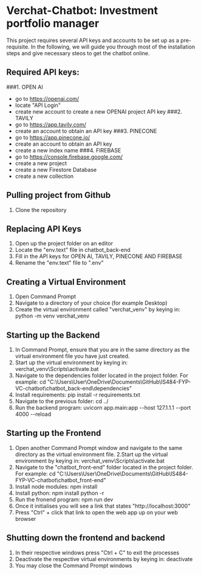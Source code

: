 # Verchat-Chatbot: Investment portfolio manager
This project requires several API keys and accounts to be set up as a pre-requisite. In the following, we will guide you through most of the installation steps and give necessary steos to get the chatbot online.

## Required API keys:
###1. OPEN AI 
- go to https://openai.com/
- locate "API Login"
- create new account to create a new OPENAI project API key
###2. TAVILY
- go to https://app.tavily.com/
- create an account to obtain an API key
###3. PINECONE
- go to https://app.pinecone.io/
- create an account to obtain an API key
- create a new index name
###4. FIREBASE
- go to https://console.firebase.google.com/
- create a new project
- create a new Firestore Database
- create a new collection

## Pulling project from Github
1. Clone the repository

## Replacing API Keys
1. Open up the project folder on an editor
2. Locate the "env.text" file in chatbot_back-end
3. Fill in the API keys for OPEN AI, TAVILY, PINECONE AND FIREBASE
4. Rename the "env.text" file to ".env"

## Creating a Virtual Environment
1. Open Command Prompt
2. Navigate to a directory of your choice (for example Desktop)
3. Create the virtual environment called "verchat_venv" by keying in:
   python -m venv verchat_venv

## Starting up the Backend 
1. In Command Prompt, ensure that you are in the same directory as the virtual environment file you have just created.
2. Start up the virtual environment by keying in:
   verchat_venv\Scripts\activate.bat
3. Navigate to the dependencies folder located in the project folder. For example:
   cd "C:\Users\User\OneDrive\Documents\GitHub\IS484-FYP-VC-chatbot\chatbot_back-end\dependencies"
4. Install requirements:
   pip install -r requirements.txt
5. Navigate to the previous folder:
  cd ../
6. Run the backend program:
   uvicorn app.main:app --host 127.1.1.1 --port 4000 --reload

## Starting up the Frontend
1. Open another Command Prompt window and navigate to the same directory as the virtual environment file.
2.Start up the virtual environment by keying in:
   verchat_venv\Scripts\activate.bat
3. Navigate to the "chatbot_front-end" folder located in the project folder. For example:
   cd "C:\Users\User\OneDrive\Documents\GitHub\IS484-FYP-VC-chatbot\chatbot_front-end"
4. Install node modules:
  npm install   
6. Install python:
   npm install python -r
7. Run the fronend program:
   npm run dev
8. Once it initialises you will see a link that states "http://localhost:3000"
9. Press "Ctrl" + click that link to open the web app up on your web browser

## Shutting down the frontend and backend
1. In their respective windows press "Ctrl + C" to exit the processes
2. Deactivate the respective virtual environments by keying in:
   deactivate
3. You may close the Command Prompt windows
